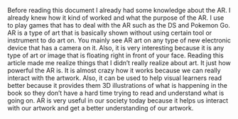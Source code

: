 Before reading this document I already had some knowledge about the AR. I already knew how it kind of worked and what the purpose of the AR. I use to play games that has to deal with the AR such as the DS and Pokemon Go. AR is a type of art that is basically shown without using certain tool or instrument to do art on. You mainly see AR art on any type of new electronic device that has a camera on it. Also, it is very interesting because it is any type of  art or image  that is floating right in front of your face.
	Reading this article made me realize things that I didn’t really realize about art. It just how powerful the AR is. It is almost crazy how it works because we can really interact with the artwork. Also, it can be used to help visual learners read better because it provides them 3D illustrations of what is happening in the book so they don’t have a hard time trying to read and understand what is going on. AR is very useful in our society today because it helps us interact with our artwork and get a better understanding of our artwork.
